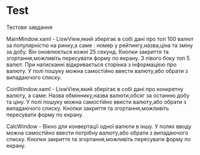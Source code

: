 # Test
Тестове завдання 

MainMindow.xaml - LiswView,який зберігає в собі дані про топ 100 валют за популярністю на ринку,а саме : номер у рейтингу,назва,ціна та зміну за добу.
Він оновлюється кожні 25 секунд. Кнопки закриття та згортання,можливіть пересувати форму по екрану. 
З лівого боку топ 5 валют. При натисканні відкривається сторінка з інформацією про валюту.
У полі пошуку можна самостійно ввести валюту,або обрати з випадаючого списку.  

CoinWindow.xaml - LiswView,який зберігає в собі дані про конкретну валюту, а саме: Назва обміннику,назва валюти,обсяг за останню добу та ціну.
У полі пошуку можна самостійно ввести валюту,або обрати з випадаючого списку. Кнопки закриття та згортання,можливіть пересувати форму по екрану. 

CalcWindow - Вікно для конвертації одної валюти в іншу. У полях вводу можна самостійно ввести потрібну валюту,або обрати з випадаючого списку.
Кнопки закриття та згортання,можливіть пересувати форму по екрану. 
